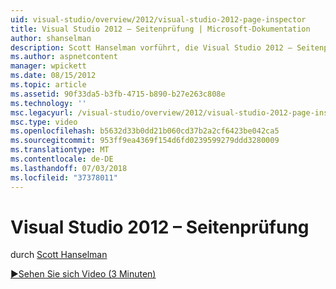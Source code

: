 ```yaml
---
uid: visual-studio/overview/2012/visual-studio-2012-page-inspector
title: Visual Studio 2012 – Seitenprüfung | Microsoft-Dokumentation
author: shanselman
description: Scott Hanselman vorführt, die Visual Studio 2012 – Seitenprüfung.
ms.author: aspnetcontent
manager: wpickett
ms.date: 08/15/2012
ms.topic: article
ms.assetid: 90f33da5-b3fb-4715-b890-b27e263c808e
ms.technology: ''
msc.legacyurl: /visual-studio/overview/2012/visual-studio-2012-page-inspector
msc.type: video
ms.openlocfilehash: b5632d33b0dd21b060cd37b2a2cf6423be042ca5
ms.sourcegitcommit: 953ff9ea4369f154d6fd0239599279ddd3280009
ms.translationtype: MT
ms.contentlocale: de-DE
ms.lasthandoff: 07/03/2018
ms.locfileid: "37378011"
---
```

<a name="visual-studio-2012-page-inspector"></a>Visual Studio 2012 – Seitenprüfung
====================
durch [Scott Hanselman](https://github.com/shanselman)

[&#9654;Sehen Sie sich Video (3 Minuten)](https://channel9.msdn.com/Blogs/ASP-NET-Site-Videos/visual-studio-2012-page-inspector)
